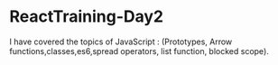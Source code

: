 # ReactTraining-Day2
I have covered the topics of JavaScript : (Prototypes, Arrow functions,classes,es6,spread operators, list function, blocked scope).

